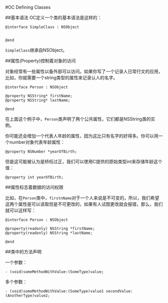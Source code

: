 #OC Defining Classes

##基本语法
OC定义一个类的基本语法是这样的：

	@interface SimpleClass : NSObject
		
		
	@end
		
`SimpleClass`继承自NSObject。

##属性(Property)控制着对象的访问

对象经常有一些属性以备外部可以访问。如果你写了一个记录人日常行文的应用，比如，你就需要一个string类型的属性来记录认人的名字。

	@interface Person : NSObject
		
	@property NSString* firstName;
	@property NSString* lastName;
		
	@end
		
在上面这个例子中，`Person`类声明了两个公共属性，它们都是NSString类的实例。

你可能还会增加一个代表人年龄的属性，因为这比只有名字的好得多。你可以用一个number对象代表年龄属性：

	@property NSNumber *yearOfBirth;
	
但是这可能被认为是矫枉过正，我们可以使用C提供的原始类型int来存储年龄这个值：

	@property int yearOfBirth;

##属性标志着数据的访问权限

比如，在`Person`类中，`firstnName`对于一个人来说是不可变的，所以，我们希望这两个属性是可以读取但是不可更改的，如果有人试图更改就会报错，那么，我们就可以这样写：

	@interface Person : NSObject
	
	@property(readonly) NSString *firstName;
	@property(readonly) NSString *lastName;
	
	@end
	
##类中的方法声明

一个参数：

	- (void)someMethodWithValue:(SomeType)value;

多个参数：

	- (void)someMethodWithValue:(SomeType)value1 secondValue:(AnotherType)value2;
	
